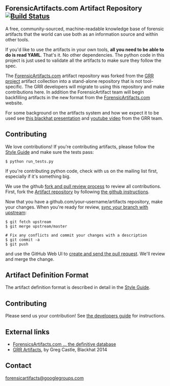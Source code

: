 ## ForensicArtifacts.com Artifact Repository [![Build Status](https://travis-ci.org/ForensicArtifacts/artifacts.svg?branch=master)](https://travis-ci.org/ForensicArtifacts/artifacts)

A free, community-sourced, machine-readable knowledge base of forensic artifacts
that the world can use both as an information source and within other tools.

If you'd like to use the artifacts in your own tools, **all you need to be able to do is read YAML**. That's it.  No other dependencies. The python code in this project is just used to validate all the artifacts to make sure they follow the spec.

The [ForensicArtifacts.com](http://forensicartifacts.com/) artifact repository
was forked from the [GRR project](https://github.com/google/grr) artifact
collection into a stand-alone repository that is not tool-specific. The GRR
developers will migrate to using this repository and make contributions here. In
addition the ForensicArtifact team will begin backfilling artifacts in the new 
format from the [ForensicArtifacts.com](http://forensicartifacts.com/) website.

For some background on the artifacts system and how we expect it to be used see 
[this blackhat presentation](https://www.blackhat.com/us-14/archives.html#grr-find-all-the-badness-collect-all-the-things)
and [youtube video](http://www.youtube.com/watch?v=DudGrSv26NY) from the GRR
team.

## Contributing

We love contributions! If you're contributing artifacts, please follow the
[Style Guide](https://github.com/ForensicArtifacts/artifacts/blob/master/docs/style_guide.adoc)
and make sure the tests pass:

```
$ python run_tests.py
```

If you're contributing python code, check with us on the mailing list first,
especially if it's something big.

We use the github [fork and pull review
process](link:https://help.github.com/articles/using-pull-requests) to review
all contributions. First, fork the [Artifact
repository](https://github.com/ForensicArtifacts/artifacts) by following [the
github instructions](https://help.github.com/articles/fork-a-repo).

Now that you have a github.com/your-username/artifacts repository, make your
changes. When you're ready for review, [sync your branch with
upstream](https://help.github.com/articles/syncing-a-fork):

```
$ git fetch upstream
$ git merge upstream/master

# Fix any conflicts and commit your changes with a description
$ git commit -a
$ git push
```

and use the GitHub Web UI to [create and send the pull
request](https://help.github.com/articles/using-pull-requests).  We'll review
and merge the change.

## Artifact Definition Format

The artifact definition format is described in detail in the [Style Guide](https://github.com/ForensicArtifacts/artifacts/blob/master/docs/Artifacts%20definition%20format%20and%20style%20guide.asciidoc).

## Contributing

Please send us your contribution! See [the developers guide](https://github.com/ForensicArtifacts/artifacts/wiki/Developers-guide) for instructions.

## External links
* [ForensicsArtifacts.com ... the definitive database](http://forensicartifacts.com/)
* [GRR Artifacts](https://www.blackhat.com/docs/us-14/materials/us-14-Castle-GRR-Find-All-The-Badness-Collect-All-The-Things-WP.pdf), by Greg Castle, Blackhat 2014

## Contact

[forensicartifacts@googlegroups.com](https://groups.google.com/forum/#!forum/forensicartifacts)
